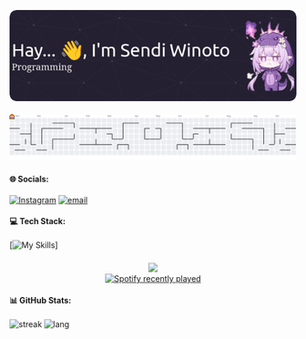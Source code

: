 ![Sendi Winoto](img/github-header-image.png)

####
<picture>
  <source media="(prefers-color-scheme: dark)" srcset="https://raw.githubusercontent.com/senshiner/senshiner/output/pacman-contribution-graph-dark.svg">
  <source media="(prefers-color-scheme: light)" srcset="https://raw.githubusercontent.com/senshiner/senshiner/output/pacman-contribution-graph.svg">
  <img alt="pacman contribution graph" src="https://raw.githubusercontent.com/senshiner/senshiner/output/pacman-contribution-graph.svg">
</picture>

#####

#### 🌐 Socials:
[![Instagram](https://img.shields.io/badge/Instagram-%23E4405F.svg?logo=Instagram&logoColor=white)](https://instagram.com/senspirify) [![email](https://img.shields.io/badge/Email-D14836?logo=gmail&logoColor=white)](mailto:sendi.w20@gmail.com) 

#### 💻 Tech Stack:
[![My Skills](https://skillicons.dev/icons?i=js,html,python,css&theme=dark)]

#####
<div align="center">
  <img height="200" src="https://pbs.twimg.com/media/GHP9V1XWoAEv9-m.jpg"  />
</div>
<div align="center">
  <a href="https://open.spotify.com/user/31mhedlvguhecy63xl2mabfwntl4">
    <img src="https://spotify-recently-played-readme.vercel.app/api?user=31mhedlvguhecy63xl2mabfwntl4&count=1&unique=true" alt="Spotify recently played"  />
  </a>
</div>

#### 📊 GitHub Stats:
![streak](https://nirzak-streak-stats.vercel.app/?user=senshiner&theme=catppuccin_mocha&hide_border=false) ![lang](https://github-readme-stats.vercel.app/api/top-langs/?username=senshiner&theme=catppuccin_mocha&hide_border=false&include_all_commits=false&count_private=false&layout=compact)